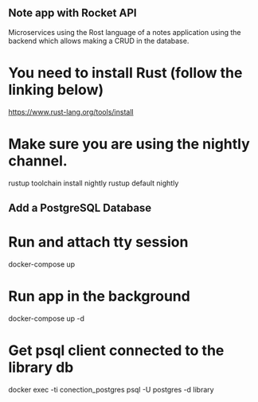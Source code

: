  ## Note app with Rocket  API
Microservices using the Rost language of a notes application using the backend which allows making a CRUD in the database.

# You need to install Rust (follow the linking below)
https://www.rust-lang.org/tools/install

# Make sure you are using the nightly channel.
rustup toolchain install nightly
rustup default nightly

## Add a PostgreSQL Database

# Run and attach tty session
docker-compose up

# Run app in the background
docker-compose up -d

# Get psql client connected to the library db
docker exec -ti conection_postgres psql -U postgres -d library